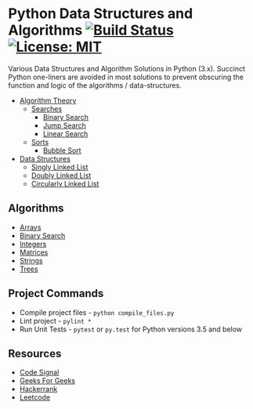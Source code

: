 # Python Data Structures and Algorithms [![Build Status](https://travis-ci.org/ahcode0919/python-ds-algorithms.svg?branch=master)](https://travis-ci.org/ahcode0919/python-ds-algorithms) [![License: MIT](https://img.shields.io/badge/License-MIT-yellow.svg)](https://opensource.org/licenses/MIT)

Various Data Structures and Algorithm Solutions in Python (3.x). Succinct Python one-liners are avoided in most solutions
to prevent obscuring the function and logic of the algorithms / data-structures.  

* [Algorithm Theory](./algorithm_theory/README.md)
    * [Searches](./algorithm_theory/README.md#searches)
        * [Binary Search](./algorithm_theory/README.md#binary-search)
        * [Jump Search](./algorithm_theory/README.md#jump-search)
        * [Linear Search](./algorithm_theory/README.md#linear-search)
    * [Sorts](./algorithm_theory/README.md#sorts)
        * [Bubble Sort](./algorithm_theory/README.md#bubble-sort)
* [Data Structures](./data_structures/README.md)
    * [Singly Linked List](./data_structures/README.md#singly-linked-list)
    * [Doubly Linked List](./data_structures/README.md#doubly-linked-list)
    * [Circularly Linked List](./data_structures/README.md#circularly-linked-list)

## Algorithms

* [Arrays](./arrays/README.md)
* [Binary Search](./binary_search/README.md)
* [Integers](./integers/README.md)
* [Matrices](./multi_dimensional_arrays/README.md)
* [Strings](./strings/README.md)
* [Trees](./trees/README.md)

## Project Commands

* Compile project files - `python compile_files.py`
* Lint project - `pylint *`
* Run Unit Tests - `pytest` or `py.test` for Python versions 3.5 and below

## Resources

* [Code Signal](https://codesignal.com)
* [Geeks For Geeks](https://www.geeksforgeeks.org/)
* [Hackerrank](https://www.hackerrank.com/)
* [Leetcode](https://www.leetcode.com)
